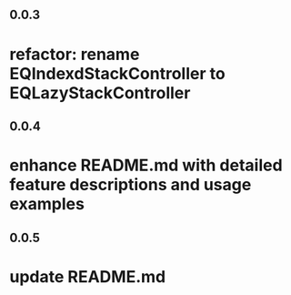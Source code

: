 ## 0.0.3
# refactor: rename EQIndexdStackController to EQLazyStackController

## 0.0.4
# enhance README.md with detailed feature descriptions and usage examples

## 0.0.5
# update README.md 